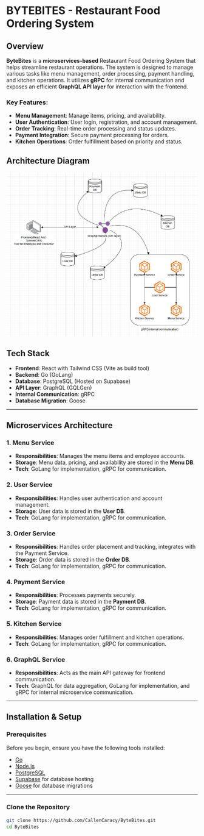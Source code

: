 # BYTEBITES - Restaurant Food Ordering System

## Overview
**ByteBites** is a **microservices-based** Restaurant Food Ordering System that helps streamline restaurant operations. The system is designed to manage various tasks like menu management, order processing, payment handling, and kitchen operations. It utilizes **gRPC** for internal communication and exposes an efficient **GraphQL API layer** for interaction with the frontend.

### Key Features:
- **Menu Management**: Manage items, pricing, and availability.
- **User Authentication**: User login, registration, and account management.
- **Order Tracking**: Real-time order processing and status updates.
- **Payment Integration**: Secure payment processing for orders.
- **Kitchen Operations**: Order fulfillment based on priority and status.

## Architecture Diagram
![Architecture Diagram](https://github.com/CallenCaracy/ByteBites/blob/main/documents/diagrams/SIA_FINAL_PROJECT_DIAGRAM.png)

## Tech Stack
- **Frontend**: React with Tailwind CSS (Vite as build tool)
- **Backend**: Go (GoLang)
- **Database**: PostgreSQL (Hosted on Supabase)
- **API Layer**: GraphQL (GQLGen)
- **Internal Communication**: gRPC
- **Database Migration**: Goose

---

## Microservices Architecture

### 1. **Menu Service**
   - **Responsibilities**: Manages the menu items and employee accounts.
   - **Storage**: Menu data, pricing, and availability are stored in the **Menu DB**.
   - **Tech**: GoLang for implementation, gRPC for communication.
   
### 2. **User Service**
   - **Responsibilities**: Handles user authentication and account management.
   - **Storage**: User data is stored in the **User DB**.
   - **Tech**: GoLang for implementation, gRPC for communication.
   
### 3. **Order Service**
   - **Responsibilities**: Handles order placement and tracking, integrates with the Payment Service.
   - **Storage**: Order data is stored in the **Order DB**.
   - **Tech**: GoLang for implementation, gRPC for communication.

### 4. **Payment Service**
   - **Responsibilities**: Processes payments securely.
   - **Storage**: Payment data is stored in the **Payment DB**.
   - **Tech**: GoLang for implementation, gRPC for communication.

### 5. **Kitchen Service**
   - **Responsibilities**: Manages order fulfillment and kitchen operations.
   - **Tech**: GoLang for implementation, gRPC for communication.

### 6. **GraphQL Service**
   - **Responsibilities**: Acts as the main API gateway for frontend communication.
   - **Tech**: GraphQL for data aggregation, GoLang for implementation, and gRPC for internal microservice communication.

---

## Installation & Setup

### Prerequisites
Before you begin, ensure you have the following tools installed:

- [Go](https://go.dev/dl/)
- [Node.js](https://nodejs.org/)
- [PostgreSQL](https://www.postgresql.org/download/)
- [Supabase](https://supabase.com/) for database hosting
- [Goose](https://github.com/pressly/goose) for database migrations

---

### Clone the Repository
```sh
git clone https://github.com/CallenCaracy/ByteBites.git
cd ByteBites
